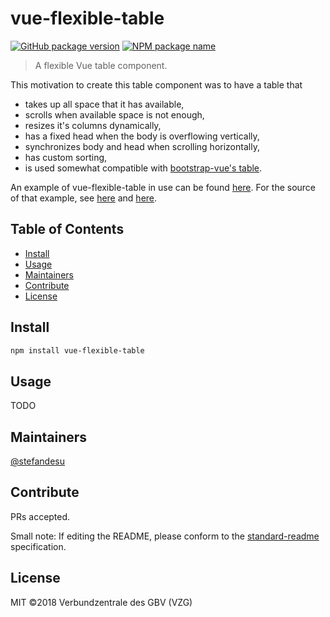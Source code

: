 # vue-flexible-table

[![GitHub package version](https://img.shields.io/github/package-json/v/stefandesu/vue-flexible-table.svg?label=version)](https://github.com/stefandesu/vue-flexible-table)
[![NPM package name](https://img.shields.io/badge/npm-vue--flexible--table-blue.svg)](https://www.npmjs.com/package/vue-flexible-table)

> A flexible Vue table component.

This motivation to create this table component was to have a table that
- takes up all space that it has available,
- scrolls when available space is not enough,
- resizes it's columns dynamically,
- has a fixed head when the body is overflowing vertically,
- synchronizes body and head when scrolling horizontally,
- has custom sorting,
- is used somewhat compatible with [bootstrap-vue's table](https://bootstrap-vue.js.org/docs/components/table).

An example of vue-flexible-table in use can be found [here](https://gbv.github.io/cocoda/dev/?schemeLeft=http%3A%2F%2Fdewey.info%2Fscheme%2Fedition%2Fe23%2F&schemeRight=http%3A%2F%2Furi.gbv.de%2Fterminology%2Frvk%2F&conceptLeft=http%3A%2F%2Fdewey.info%2Fclass%2F612.112%2Fe23%2F&conceptRight=http%3A%2F%2Frvk.uni-regensburg.de%2Fnt%2FWW_8840). For the source of that example, see [here](https://github.com/gbv/cocoda/blob/dev/src/components/MappingBrowser.vue) and [here](https://github.com/gbv/cocoda/blob/dev/src/components/OccurrencesBrowser.vue).

## Table of Contents

- [Install](#install)
- [Usage](#usage)
- [Maintainers](#maintainers)
- [Contribute](#contribute)
- [License](#license)

## Install

```bash
npm install vue-flexible-table
```

## Usage

TODO

## Maintainers

[@stefandesu](https://github.com/stefandesu)

## Contribute

PRs accepted.

Small note: If editing the README, please conform to the [standard-readme](https://github.com/RichardLitt/standard-readme) specification.

## License

MIT ©2018 Verbundzentrale des GBV (VZG)
